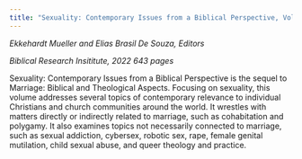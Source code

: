 ```yaml
---
title: "Sexuality: Contemporary Issues from a Biblical Perspective, Vol 2"
---
```


_Ekkehardt Mueller and Elias Brasil De Souza, Editors_

_Biblical Research Insititute, 2022 643 pages_

Sexuality: Contemporary Issues from a Biblical Perspective is the sequel to Marriage: Biblical and Theological Aspects. Focusing on sexuality, this volume addresses several topics of contemporary relevance to individual Christians and church communities around the world. It wrestles with matters directly or indirectly related to marriage, such as cohabitation and polygamy. It also examines topics not necessarily connected to marriage, such as sexual addiction, cybersex, robotic sex, rape, female genital mutilation, child sexual abuse, and queer theology and practice.